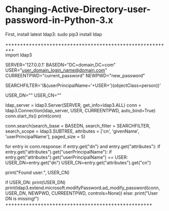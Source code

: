 # Changing-Active-Directory-user-password-in-Python-3.x

First, install latest ldap3:
sudo pip3 install ldap

+++++++++++++++++++++++++++++++++++++++++++++++++++++++++
<br>
import ldap3

SERVER='127.0.0.1'
BASEDN="DC=domain,DC=com"
USER="user_domain_login_name@domain.com"
CURREENTPWD="current_password"
NEWPWD="new_password"

SEARCHFILTER='(&(userPrincipalName='+USER+')(objectClass=person))'

USER_DN=""
USER_CN=""

ldap_server = ldap3.Server(SERVER, get_info=ldap3.ALL)
conn = ldap3.Connection(ldap_server, USER, CURREENTPWD, auto_bind=True)
conn.start_tls()
print(conn)

conn.search(search_base = BASEDN,
         search_filter = SEARCHFILTER,
         search_scope = ldap3.SUBTREE,
         attributes = ['cn', 'givenName', 'userPrincipalName'],
         paged_size = 5)

for entry in conn.response:
    if entry.get("dn") and entry.get("attributes"):
        if entry.get("attributes").get("userPrincipalName"):
            if entry.get("attributes").get("userPrincipalName") == USER:
                USER_DN=entry.get("dn")
                USER_CN=entry.get("attributes").get("cn")

print("Found user:", USER_CN)

if USER_DN:
    print(USER_DN)
    print(ldap3.extend.microsoft.modifyPassword.ad_modify_password(conn, USER_DN, NEWPWD, CURREENTPWD,  controls=None))
else:
    print("User DN is missing!")
<br>
<h>
++++++++++++++++++++++++++++++++++++++++++++++++++
